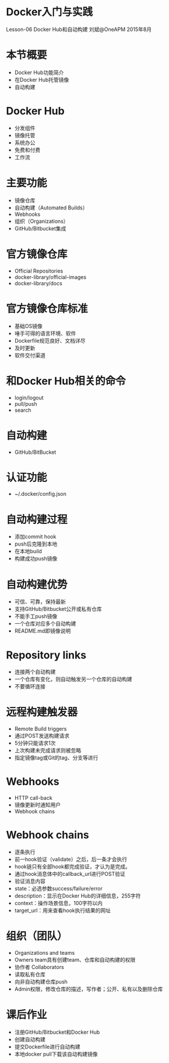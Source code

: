# Docker入门与实践

Lesson-06 Docker Hub和自动构建
刘斌@OneAPM
2015年8月

# 本节概要

- Docker Hub功能简介
- 在Docker Hub托管镜像
- 自动构建

# Docker Hub

- 分发组件
- 镜像托管
- 系统办公
- 免费和付费
- 工作流

# 主要功能

- 镜像仓库
- 自动构建（Automated Builds）
- Webhooks
- 组织（Organizations）
- GitHub/Bitbucket集成

# 官方镜像仓库

- Official Repositories
- docker-library/official-images
- docker-library/docs

# 官方镜像仓库标准

- 基础OS镜像
- 唾手可得的语言环境、软件
- Dockerfile规范良好、文档详尽
- 及时更新
- 软件交付渠道

# 和Docker Hub相关的命令

- login/logout
- pull/push
- search

# 自动构建

- GitHub/BitBucket


# 认证功能

- ~/.docker/config.json

# 自动构建过程

- 添加commit hook
- push后克隆到本地
- 在本地build
- 构建成功push镜像

# 自动构建优势

- 可信、可靠，保持最新
- 支持GitHub/Bitbucket公开或私有仓库
- 不能手工push镜像
- 一个仓库对应多个自动构建
- README.md即镜像说明


# Repository links

- 连接两个自动构建
- 一个仓库有变化，则自动触发另一个仓库的自动构建
- 不要循环连接


# 远程构建触发器

- Remote Build triggers
- 通过POST发送构建请求
- 5分钟只能请求1次
- 上次构建未完成请求则被忽略
- 指定镜像tag或Git的tag、分支等进行

# Webhooks

- HTTP call-back
- 镜像更新时通知用户
- Webhook chains

# Webhook chains

- 逐条执行
- 前一hook验证（validate）之后，后一条才会执行
- hook链只有全部hook都完成验证，才认为是完成。
- 通过hook消息体中的callback_url进行POST验证
- 验证消息内容
- state：必选参数success/failure/error
- description：显示在Docker Hub的详细信息，255字符
- context：操作场景信息，100字符以内
- target_url：用来查看hook执行结果的网址

# 组织（团队）

- Organizations and teams
- Owners team具有创建team、仓库和自动构建的权限
- 协作者 Collaborators
- 读取私有仓库
- 向非自动构建仓库push
- Admin权限，修改仓库的描述，写作者；公开、私有以及删除仓库

# 课后作业

- 注册GitHub/Bitbucket和Docker Hub
- 创建自动构建
- 提交Dockerfile进行自动构建
- 本地docker pull下载该自动构建镜像
